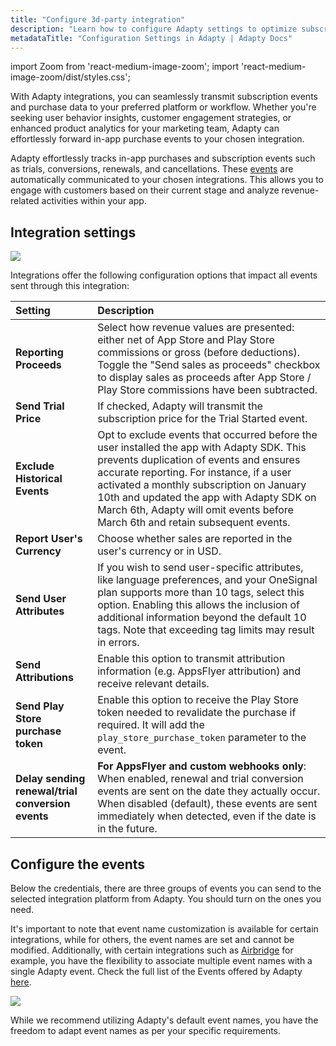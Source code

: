 ```yaml
---
title: "Configure 3d-party integration"
description: "Learn how to configure Adapty settings to optimize subscription management."
metadataTitle: "Configuration Settings in Adapty | Adapty Docs"
---
```


import Zoom from 'react-medium-image-zoom';
import 'react-medium-image-zoom/dist/styles.css';

With Adapty integrations, you can seamlessly transmit subscription events and purchase data to your preferred platform or workflow. Whether you're seeking user behavior insights, customer engagement strategies, or enhanced product analytics for your marketing team, Adapty can effortlessly forward in-app purchase events to your chosen integration.

Adapty effortlessly tracks in-app purchases and subscription events such as trials, conversions, renewals, and cancellations. These [events](events) are automatically communicated to your chosen integrations. This allows you to engage with customers based on their current stage and analyze revenue-related activities within your app. 

## Integration settings


<Zoom>
  <img src={require('./img/20bf659-CleanShot_2023-08-22_at_13.26.562x.webp').default}
  style={{
    border: '1px solid #727272', /* border width and color */
    width: '700px', /* image width */
    display: 'block', /* for alignment */
    margin: '0 auto' /* center alignment */
  }}
/>
</Zoom>





Integrations offer the following configuration options that impact all events sent through this integration:

| Setting                                           | Description                                                                                                                                                                                                                                                                                                                                                  |
|:--------------------------------------------------|:-------------------------------------------------------------------------------------------------------------------------------------------------------------------------------------------------------------------------------------------------------------------------------------------------------------------------------------------------------------|
| **Reporting Proceeds**                            | Select how revenue values are presented: either net of App Store and Play Store commissions or gross (before deductions). Toggle the "Send sales as proceeds" checkbox to display sales as proceeds after App Store / Play Store commissions have been subtracted.                                                                                           |
| **Send Trial Price**                              | If checked, Adapty will transmit the subscription price for the Trial Started event.                                                                                                                                                                                                                                                                         |
| **Exclude Historical Events**                     | Opt to exclude events that occurred before the user installed the app with Adapty SDK. This prevents duplication of events and ensures accurate reporting. For instance, if a user activated a monthly subscription on January 10th and updated the app with Adapty SDK on March 6th, Adapty will omit events before March 6th and retain subsequent events. |
| **Report User's Currency**                        | Choose whether sales are reported in the user's currency or in USD.                                                                                                                                                                                                                                                                                          |
| **Send User Attributes**                          | If you wish to send user-specific attributes, like language preferences, and your OneSignal plan supports more than 10 tags, select this option. Enabling this allows the inclusion of additional information beyond the default 10 tags. Note that exceeding tag limits may result in errors.                                                               |
| **Send Attributions**                             | Enable this option to transmit attribution information (e.g. AppsFlyer attribution) and receive relevant details.                                                                                                                                                                                                                                            |
| **Send Play Store purchase token**                | Enable this option to receive the Play Store token needed to revalidate the purchase if required. It will add the `play_store_purchase_token` parameter to the event.                                                                                                                                                                                        |
| **Delay sending renewal/trial conversion events** | **For AppsFlyer and custom webhooks only**: When enabled, renewal and trial conversion events are sent on the date they actually occur. When disabled (default), these events are sent immediately when detected, even if the date is in the future.                                                                                                         |

## Configure the events

Below the credentials, there are three groups of events you can send to the selected integration platform from Adapty. You should turn on the ones you need. 

It's important to note that event name customization is available for certain integrations, while for others, the event names are set and cannot be modified. Additionally, with certain integrations such as [Airbridge](airbridge#events-and-tags) for example, you have the flexibility to associate multiple event names with a single Adapty event. Check the full list of the Events offered by Adapty [here](events).


<Zoom>
  <img src={require('./img/c79f5cd-screencapture-app-adapty-io-integrations-pushwoosh-2023-08-22-13_31_07.webp').default}
  style={{
    border: '1px solid #727272', /* border width and color */
    width: '700px', /* image width */
    display: 'block', /* for alignment */
    margin: '0 auto' /* center alignment */
  }}
/>
</Zoom>





While we recommend utilizing Adapty's default event names, you have the freedom to adapt event names as per your specific requirements.